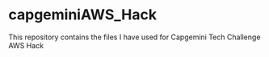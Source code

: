 # capgeminiAWS_Hack
This repository contains the files I have used for Capgemini Tech Challenge AWS Hack
